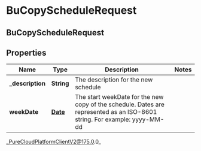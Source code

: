 # BuCopyScheduleRequest

## BuCopyScheduleRequest

## Properties

|Name | Type | Description | Notes|
|------------ | ------------- | ------------- | -------------|
| **_description** | **String** | The description for the new schedule | |
| **weekDate** | [**Date**](Date) | The start weekDate for the new copy of the schedule. Dates are represented as an ISO-8601 string. For example: yyyy-MM-dd | |



_PureCloudPlatformClientV2@175.0.0_
